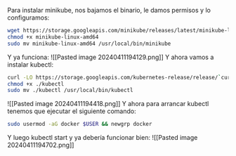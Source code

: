 Para instalar minikube, nos bajamos el binario, le damos permisos y lo configuramos:
```bash
wget https://storage.googleapis.com/minikube/releases/latest/minikube-linux-amd64
chmod +x minikube-linux-amd64
sudo mv minikube-linux-amd64 /usr/local/bin/minikube
```
Y ya funciona:
![[Pasted image 20240411194129.png]]
Y ahora vamos a instalar kubectl:
```bash
curl -LO https://storage.googleapis.com/kubernetes-release/release/`curl -s https://storage.googleapis.com/kubernetes-release/release/stable.txt`/bin/linux/amd64/kubectl
chmod +x ./kubectl
sudo mv ./kubectl /usr/local/bin/kubectl
```
![[Pasted image 20240411194418.png]]
Y ahora para arrancar kubectl tenemos que ejecutar el siguiente comando:
```bash
sudo usermod -aG docker $USER && newgrp docker
```
Y luego kubectl start y ya debería funcionar bien:
![[Pasted image 20240411194702.png]]
